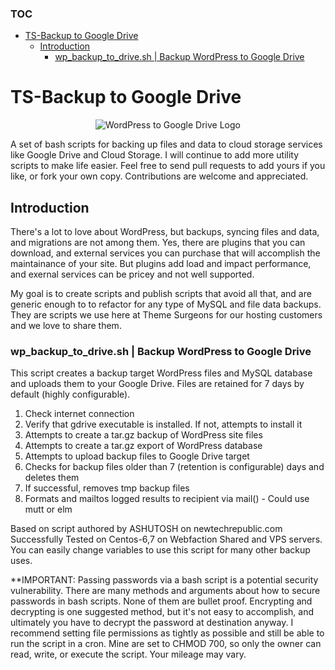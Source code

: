### TOC
- [TS-Backup to Google Drive](#ts-backup-to-google-drive)
  * [Introduction](#introduction)
    + [wp_backup_to_drive.sh | Backup WordPress to Google Drive](#wp-backup-to-drivesh---backup-wordpress-to-google-drive)

# TS-Backup to Google Drive

<p style="text-align:center"><img src="https://themesurgeons.com/wp-to-gcloud.png" alt="WordPress to Google Drive Logo"</p>

A set of bash scripts for backing up files and data to cloud storage services like Google Drive and Cloud Storage. I will continue to add more utility scripts to make life easier. Feel free to send pull requests to add yours if you like, or fork your own copy. Contributions are welcome and appreciated.
  
## Introduction

There's a lot to love about WordPress, but backups, syncing files and data, and migrations are not among them. Yes, there are plugins that you can download, and external services you can purchase that will accomplish the maintainance of your site. But plugins add load and impact performance, and exernal services can be pricey and not well supported.

My goal is to create scripts and publish scripts that avoid all that, and are generic enough to to refactor for any type of MySQL and file data backups. They are scripts we use here at Theme Surgeons for our hosting customers and we love to share them.

### wp_backup_to_drive.sh | Backup WordPress to Google Drive

This script creates a backup target WordPress files and MySQL database and uploads them to your Google Drive. Files are retained for 7 days by default (highly configurable).

1. Check internet connection
2. Verify that gdrive executable is installed. If not, attempts to install it
3. Attempts to create a tar.gz backup of WordPress site files
4. Attempts to create a tar.gz export of WordPress database
5. Attempts to upload backup files to Google Drive target
6. Checks for backup files older than 7 (retention is configurable) days and deletes them
7. If successful, removes tmp backup files
8. Formats and mailtos logged results to recipient via mail() - Could use mutt or elm

Based on script authored by ASHUTOSH on newtechrepublic.com
Successfully Tested on Centos-6,7 on Webfaction Shared and VPS servers.
You can easily change variables to use this script for many other backup uses.

**IMPORTANT: Passing passwords via a bash script is a potential security vulnerability. There are many methods and arguments about how to secure passwords in bash scripts. None of them are bullet proof. Encrypting and decrypting is one suggested method, but it's not easy to accomplish, and ultimately you have to decrypt the password at destination anyway. I recommend setting file permissions as tightly as possible and still be able to run the script in a cron. Mine are set to CHMOD 700, so only the owner can read, write, or execute the script. Your mileage may vary.
